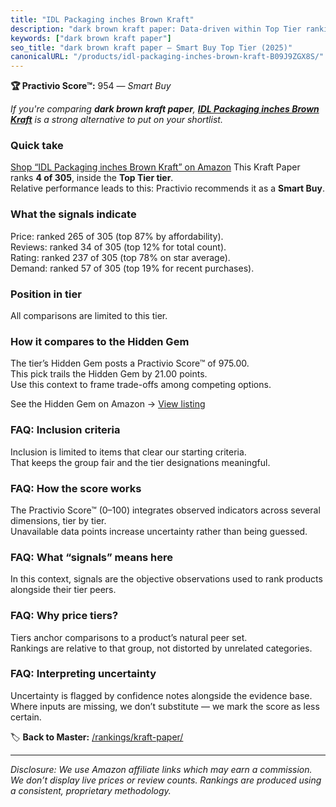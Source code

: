```yaml
---
title: "IDL Packaging inches Brown Kraft"
description: "dark brown kraft paper: Data-driven within Top Tier ranking using the Practivio Score™. Positioned by quality, value, demand, findability, momentum."
keywords: ["dark brown kraft paper"]
seo_title: "dark brown kraft paper — Smart Buy Top Tier (2025)"
canonicalURL: "/products/idl-packaging-inches-brown-kraft-B09J9ZGX8S/"
---
```


**🏆 Practivio Score™:** 954 — _Smart Buy_


*If you're comparing **dark brown kraft paper**, **[IDL Packaging inches Brown Kraft](https://www.amazon.com/dp/B09J9ZGX8S?tag=practivio-20)** is a strong alternative to put on your shortlist.*
### Quick take
[Shop “IDL Packaging inches Brown Kraft” on Amazon](https://www.amazon.com/dp/B09J9ZGX8S?tag=practivio-20)
This Kraft Paper ranks **4 of 305**, inside the **Top Tier tier**.  
Relative performance leads to this: Practivio recommends it as a **Smart Buy**.

### What the signals indicate
Price: ranked 265 of 305 (top 87% by affordability).  
Reviews: ranked 34 of 305 (top 12% for total count).  
Rating: ranked 237 of 305 (top 78% on star average).  
Demand: ranked 57 of 305 (top 19% for recent purchases).

### Position in tier
All comparisons are limited to this tier.

### How it compares to the Hidden Gem
The tier’s Hidden Gem posts a Practivio Score™ of 975.00.  
This pick trails the Hidden Gem by 21.00 points.  
Use this context to frame trade-offs among competing options.  

See the Hidden Gem on Amazon → [View listing](https://www.amazon.com/dp/B07Q2XWN5R?tag=practivio-20)

### FAQ: Inclusion criteria
Inclusion is limited to items that clear our starting criteria.  
That keeps the group fair and the tier designations meaningful.

### FAQ: How the score works
The Practivio Score™ (0–100) integrates observed indicators across several dimensions, tier by tier.  
Unavailable data points increase uncertainty rather than being guessed.

### FAQ: What “signals” means here
In this context, signals are the objective observations used to rank products alongside their tier peers.

### FAQ: Why price tiers?
Tiers anchor comparisons to a product’s natural peer set.  
Rankings are relative to that group, not distorted by unrelated categories.

### FAQ: Interpreting uncertainty
Uncertainty is flagged by confidence notes alongside the evidence base.  
Where inputs are missing, we don’t substitute — we mark the score as less certain.


🏷️ **Back to Master:** [/rankings/kraft-paper/](/rankings/kraft-paper/)

---
_Disclosure: We use Amazon affiliate links which may earn a commission. We don’t display live prices or review counts. Rankings are produced using a consistent, proprietary methodology._
